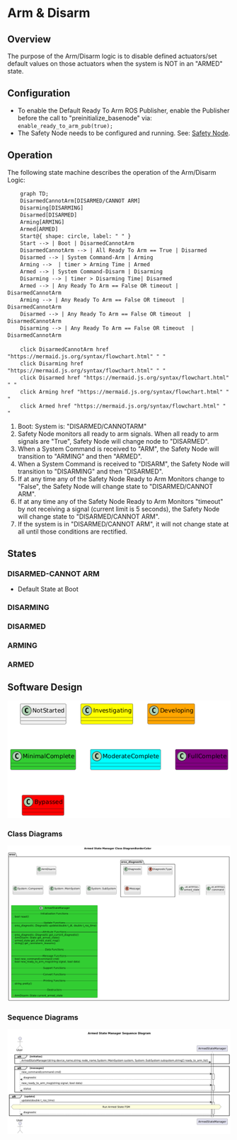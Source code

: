 # Arm & Disarm

## Overview

The purpose of the Arm/Disarm logic is to disable defined actuators/set default values on those actuators when the system is NOT in an "ARMED" state.

## Configuration
- To enable the Default Ready To Arm ROS Publisher, enable the Publisher before the call to "preinitialize_basenode" via: `enable_ready_to_arm_pub(true);`
- The Safety Node needs to be configured and running.  See: [Safety Node](../../../nodes/SafetyNode/doc/SafetyNode.md).

## Operation
The following state machine describes the operation of the Arm/Disarm Logic:

```mermaid
    graph TD;
    DisarmedCannotArm[DISARMED/CANNOT ARM]
    Disarming[DISARMING]
    Disarmed[DISARMED]
    Arming[ARMING]
    Armed[ARMED]
    Start@{ shape: circle, label: " " }
    Start --> | Boot | DisarmedCannotArm
    DisarmedCannotArm --> | All Ready To Arm == True | Disarmed
    Disarmed --> | System Command-Arm | Arming
    Arming -->  | timer > Arming Time | Armed
    Armed --> | System Command-Disarm | Disarming
    Disarming --> | timer > Disarming Time| Disarmed
    Armed --> | Any Ready To Arm == False OR timeout | DisarmedCannotArm
    Arming --> | Any Ready To Arm == False OR timeout  | DisarmedCannotArm
    Disarmed --> | Any Ready To Arm == False OR timeout  | DisarmedCannotArm
    Disarming --> | Any Ready To Arm == False OR timeout  | DisarmedCannotArm

    click DisarmedCannotArm href "https://mermaid.js.org/syntax/flowchart.html" " "
    click Disarming href "https://mermaid.js.org/syntax/flowchart.html" " "
    click Disarmed href "https://mermaid.js.org/syntax/flowchart.html" " "
    click Arming href "https://mermaid.js.org/syntax/flowchart.html" " "
    click Armed href "https://mermaid.js.org/syntax/flowchart.html" " "

```



1. Boot: System is: "DISARMED/CANNOTARM"
2. Safety Node monitors all ready to arm signals.  When all ready to arm signals are "True", Safety Node will change node to "DISARMED".
3. When a System Command is received to "ARM", the Safety Node will transition to "ARMING" and then "ARMED".
4. When a System Command is received to "DISARM", the Safety Node will transition to "DISARMING" and then "DISARMED".
5. If at any time any of the Safety Node Ready to Arm Monitors change to "False", the Safety Node will change state to "DISARMED/CANNOT ARM".  
6. If at any time any of the Safety Node Ready to Arm Monitors "timeout" by not receiving a signal (current limit is 5 seconds), the Safety Node will change state to "DISARMED/CANNOT ARM".
7. If the system is in "DISARMED/CANNOT ARM", it will not change state at all until those conditions are rectified.
## States

### DISARMED-CANNOT ARM
- Default State at Boot

### DISARMING

### DISARMED

### ARMING

### ARMED

## Software Design
![](../../output/Legend.png)

### Class Diagrams
![](../../../include/eros/doc/output/ArmedStateManagerClassDiagram.png)

### Sequence Diagrams
![](../../../include/eros/doc/output/ArmedStateManagerSequenceDiagram.png)